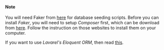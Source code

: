 #### Note ####

You will need Faker from [here](https://github.com/fzaninotto/Faker) for database seeding scripts. Before you can install _Faker_, you will need to setup _Composer_ first, which can be download from [here](https://getcomposer.org/download/). Follow the instruction on those websites to install them on your computer.

If you want to use _Lavarel's Eloquent ORM_, then read [this](https://laravel.com/docs/5.0/eloquent).